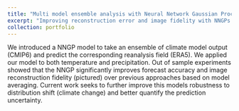 ```yaml
---
title: "Multi model ensemble analysis with Neural Network Gaussian Processes"
excerpt: "Improving reconstruction error and image fidelity with NNGPs  <br/><img src='/images/nngp/predictionVisualization2.png' width="600" />"
collection: portfolio
---
```



We introduced a NNGP model to take an ensemble of climate model output (CMIP6) and predict the corresponding reanalysis field (ERA5). We applied our model to both temperature and precipitation. Out of sample experiments showed that the NNGP significantly improves forecast accuracy and image reconstruction fidelity (pictured) over previous approaches based on model averaging. Current work seeks to further improve this models robustness to distribution shift (climate change) and better quantify the prediction uncertainty.
